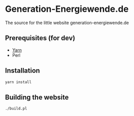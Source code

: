 # Generation-Energiewende.de

 The source for the little website generation-energiewende.de

## Prerequisites (for dev)

* [Yarn](yarnpkg.com)
* Perl

## Installation

```bash
yarn install
```

## Building the website

```bash
./build.pl
```
